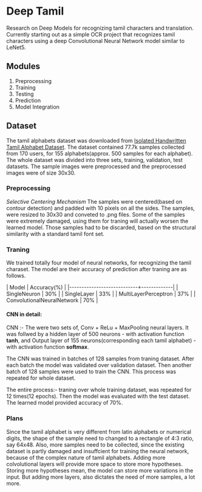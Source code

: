 # Deep Tamil

Research on Deep Models for recognizing tamil characters and translation. Currently starting out as a simple OCR project that recognizes tamil characters using a deep Convolutional Neural Network model similar to LeNet5. 


## Modules
1. Preprocessing
2. Training 
3. Testing
4. Prediction
5. Model Integration

## Dataset
The tamil alphabets dataset was downloaded from [Isolated Handwritten Tamil Alphabet Dataset](https://lipitk.sourceforge.net/datasets/tamilchardata.htm). The dataset contained 77.7k samples collected from 170 users, for 155 alphabets(approx. 500 samples for each alphabet). The whole dataset was divided into three sets, training, validation, test datasets. The sample images were preprocessed and the preprocessed images were of size 30x30.

### Preprocessing

*Selective Centering Mechanism*
The samples were centered(based on contour detection) and padded with 10 pixels on all the sides. The samples, were resized to 30x30 and conveted to .png files. Some of the samples were extremely damaged, using them for traning will actually worsen the learned model. Those samples had to be discarded, based on the structural similarity with a standard tamil font set. 

### Traning

We trained totally four model of neural networks, for recognizing the tamil charaset. The model are their accuracy of prediction after traning are as follows.


| Model                      | Accuracy(%) |
|----------------------------+-------------|
| SingleNeuron               |         30% |
| SingleLayer                |         33% |
| MultiLayerPerceptron       |         37% |
| ConvolutionalNeuralNetwork |         70% |


#### CNN in detail:
CNN :- The were two sets of, Conv + ReLu + MaxPooling neural layers. 
It was follwed by a hidden layer of 500 neurons - with activation function **tanh**, and
Output layer of 155 neurons(corresponding each tamil alphabet) - with activation function **softmax**.

The CNN was trained in batches of 128 samples from traning dataset. After each batch the model was validated over validation dataset. 
Then another batch of 128 samples were used to train the CNN. This process was repeated for whole dataset. 

The entire process:- traning over whole training dataset, was repeated for 12 times(12 epochs). Then the model was evaluated with the test dataset. The learned model provided accuracy of 70%.

  


### Plans
Since the tamil alphabet is very different from latin alphabets or numerical digits, the shape of the sample need to changed to a rectangle of 4:3 ratio, say 64x48. 
Also, more samples need to be collected, since the existing dataset is partly damaged and insuffcient for training the neural network, because of the complex nature of tamil alphabets. 
Adding more colvolutional layers will provide more space to store more hypotheses. Storing more hypotheses mean, the model can store more variations in the input. But adding more layers, also dictates the need of more samples, a lot more.

